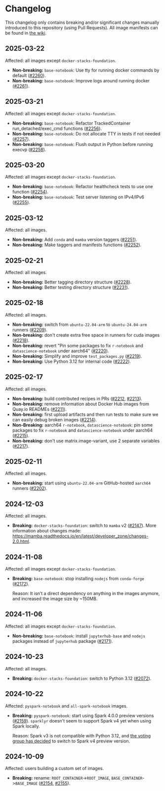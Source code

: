 # Changelog

This changelog only contains breaking and/or significant changes manually introduced to this repository (using Pull Requests).
All image manifests can be found in [the wiki](https://github.com/jupyter/docker-stacks/wiki).

## 2025-03-22

Affected: all images except `docker-stacks-foundation`.

- **Non-breaking:** `base-notebook`: Use tty for running docker commands by default ([#2260](https://github.com/jupyter/docker-stacks/pull/2260)).
- **Non-breaking:** `base-notebook`: Improve logs around running docker ([#2261](https://github.com/jupyter/docker-stacks/pull/2261)).

## 2025-03-21

Affected: all images except `docker-stacks-foundation`.

- **Non-breaking:** `base-notebook`: Refactor TrackedContainer run_detached/exec_cmd functions ([#2256](https://github.com/jupyter/docker-stacks/pull/2256)).
- **Non-breaking:** `base-notebook`: Do not allocate TTY in tests if not needed ([#2257](https://github.com/jupyter/docker-stacks/pull/2257)).
- **Non-breaking:** `base-notebook`: Flush output in Python before running execvp ([#2258](https://github.com/jupyter/docker-stacks/pull/2258)).

## 2025-03-20

Affected: all images except `docker-stacks-foundation`.

- **Non-breaking:** `base-notebook`: Refactor healthcheck tests to use one function ([#2254](https://github.com/jupyter/docker-stacks/pull/2254)).
- **Non-breaking:** `base-notebook`: Test server listening on IPv4/IPv6 ([#2255](https://github.com/jupyter/docker-stacks/pull/2255)).

## 2025-03-12

Affected: all images.

- **Non-breaking:** Add `conda` and `mamba` version taggers ([#2251](https://github.com/jupyter/docker-stacks/pull/2251)).
- **Non-breaking:** Make taggers and manifests functions ([#2252](https://github.com/jupyter/docker-stacks/pull/2252)).

## 2025-02-21

Affected: all images.

- **Non-breaking:** Better tagging directory structure ([#2228](https://github.com/jupyter/docker-stacks/pull/2228)).
- **Non-breaking:** Better testing directory structure ([#2231](https://github.com/jupyter/docker-stacks/pull/2231)).

## 2025-02-18

Affected: all images.

- **Non-breaking:** switch from `ubuntu-22.04-arm` to `ubuntu-24.04-arm` runners ([#2209](https://github.com/jupyter/docker-stacks/pull/2209)).
- **Non-breaking:** don't create extra free space in runners for cuda images ([#2218](https://github.com/jupyter/docker-stacks/pull/2218)).
- **Non-breaking:** revert "Pin some packages to fix `r-notebook` and `datascience-notebook` under aarch64" ([#2220](https://github.com/jupyter/docker-stacks/pull/2220)).
- **Non-breaking:** Simplify and improve `test_packages.py` ([#2219](https://github.com/jupyter/docker-stacks/pull/2219)).
- **Non-breaking:** Use Python 3.12 for internal code ([#2222](https://github.com/jupyter/docker-stacks/pull/2222)).

## 2025-02-17

Affected: all images.

- **Non-breaking:** build contributed recipes in PRs ([#2212](https://github.com/jupyter/docker-stacks/pull/2212), [#2213](https://github.com/jupyter/docker-stacks/pull/2213)).
- **Non-breaking:** remove information about Docker Hub images from Quay.io READMEs ([#2211](https://github.com/jupyter/docker-stacks/pull/2211)).
- **Non-breaking:** first upload artifacts and then run tests to make sure we can easily debug broken images ([#2214](https://github.com/jupyter/docker-stacks/pull/2214)).
- **Non-Breaking:** aarch64 `r-notebook`, `datascience-notebook`: pin some packages to fix `r-notebook` and `datascience-notebook` under aarch64 ([#2215](https://github.com/jupyter/docker-stacks/pull/2215)).
- **Non-breaking:** don't use matrix.image-variant, use 2 separate variables ([#2217](https://github.com/jupyter/docker-stacks/pull/2217)).

## 2025-02-11

Affected: all images.

- **Non-breaking:** start using `ubuntu-22.04-arm` GitHub-hosted `aarch64` runners ([#2202](https://github.com/jupyter/docker-stacks/pull/2202)).

## 2024-12-03

Affected: all images.

- **Breaking:** `docker-stacks-foundation`: switch to `mamba` v2 ([#2147](https://github.com/jupyter/docker-stacks/pull/2147)).
  More information about changes made: <https://mamba.readthedocs.io/en/latest/developer_zone/changes-2.0.html>.

## 2024-11-08

Affected: all images except `docker-stacks-foundation`.

- **Breaking:** `base-notebook`: stop installing `nodejs` from `conda-forge` ([#2172](https://github.com/jupyter/docker-stacks/pull/2172)).

  Reason: It isn't a direct dependency on anything in the images anymore, and increased the image size by ~150MB.

## 2024-11-06

Affected: all images except `docker-stacks-foundation`.

- **Non-breaking:** `base-notebook`: install `jupyterhub-base` and `nodejs` packages instead of `jupyterhub` package ([#2171](https://github.com/jupyter/docker-stacks/pull/2171)).

## 2024-10-23

Affected: all images.

- **Breaking:** `docker-stacks-foundation`: switch to Python 3.12 ([#2072](https://github.com/jupyter/docker-stacks/pull/2072)).

## 2024-10-22

Affected: `pyspark-notebook` and `all-spark-notebook` images.

- **Breaking:** `pyspark-notebook`: start using Spark 4.0.0 preview versions ([#2159](https://github.com/jupyter/docker-stacks/pull/2159)).
  `sparklyr` doesn't seem to support Spark v4 yet when using Spark locally.

  Reason: Spark v3 is not compatible with Python 3.12, and [the voting group has decided](https://github.com/jupyter/docker-stacks/pull/2072#issuecomment-2414123851) to switch to Spark v4 preview version.

## 2024-10-09

Affected: users building a custom set of images.

- **Breaking:** rename: `ROOT_CONTAINER`->`ROOT_IMAGE`, `BASE_CONTAINER`->`BASE_IMAGE` ([#2154](https://github.com/jupyter/docker-stacks/issues/2154), [#2155](https://github.com/jupyter/docker-stacks/pull/2155)).
